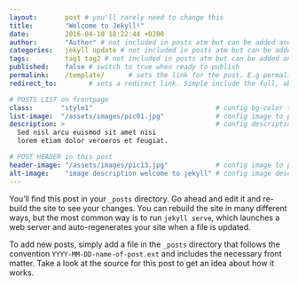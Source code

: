 ```yaml
---
layout:       post # you'll rarely need to change this
title:        "Welcome to Jekyll!"
date:         2016-04-10 18:22:44 +0200
author:       "Author" # not included in posts atm but can be added and used later
categories:   jekyll update # not included in posts atm but can be added and used later
tags:         tag1 tag2 # not included in posts atm but can be added and used later
published:    false # switch to true when ready to publish
permalink:    /template/      # sets the link for the post. E.g permalink: /battle-disease/
redirect_to:        # sets a redirect link. Simple include the full, absolute link you want below

# POSTS LIST on frontpage
class:       "style1"                               # config bg-color to post list card (1 to 5)
list-image:  "/assets/images/pic01.jpg"             # config image to post list card (1 to 15 are generic colors and will fit with anything used if no images can be found)
description: >                                      # config description to post list card
  Sed nisl arcu euismod sit amet nisi
  lorem etiam dolor veroeros et feugiat.

# POST HEADER in this post
header-image: "/assets/images/pic13.jpg"            # config image to post header
alt-image:    "image description welcome to jekyll" # config image description to alt att.
---
```

You’ll find this post in your `_posts` directory. Go ahead and edit it and re-build the site to see your changes. You can rebuild the site in many different ways, but the most common way is to run `jekyll serve`, which launches a web server and auto-regenerates your site when a file is updated.

To add new posts, simply add a file in the `_posts` directory that follows the convention `YYYY-MM-DD-name-of-post.ext` and includes the necessary front matter. Take a look at the source for this post to get an idea about how it works.

